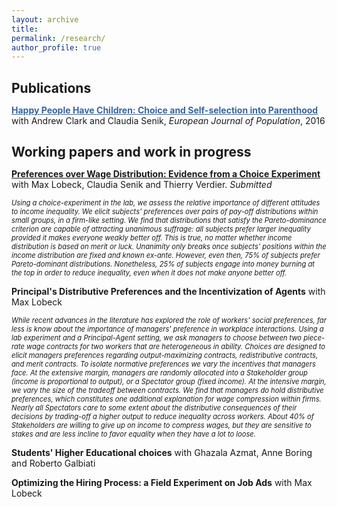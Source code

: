 ```yaml
---
layout: archive
title: 
permalink: /research/
author_profile: true
---
```

<h1 style="font-size:150%;">Publications</h1>

<u><b><a href='https://link.springer.com/article/10.1007/s10680-016-9389-x' style="color:rgb(57, 100, 160);" >Happy People Have Children: Choice and Self-selection into Parenthood</a></b></u>
with Andrew Clark and Claudia Senik, <i>European Journal of Population</i>, 2016

<h1 style="font-size:150%;">Working papers and work in progress</h1>

<u><b>Preferences over Wage Distribution: Evidence from a Choice Experiment</b></u>
with Max Lobeck, Claudia Senik and Thierry Verdier. <i>Submitted</i>

<p style="font-size:80%;"><i> Using a choice-experiment in the lab, we assess the relative importance of different attitudes to income inequality. We elicit subjects' preferences over pairs of pay-off distributions within small groups, in a firm-like setting. We find that distributions that satisfy the Pareto-dominance criterion are capable of attracting unanimous suffrage: all subjects prefer larger inequality provided it makes everyone weakly better off. This is true, no matter whether income distribution is based on merit or luck. Unanimity only breaks once subjects' positions within the income distribution are fixed and known ex-ante. However, even then, 75% of subjects prefer Pareto-dominant distributions. Nonetheless, 25% of subjects engage into money burning at the top in order to reduce inequality, even when it does not make anyone better off. </i></p>

<b>Principal's Distributive Preferences and the Incentivization of Agents</b>
with Max Lobeck
<p style="font-size:80%;"><i>  While recent advances in the literature has explored the role of workers' social preferences, far less is know about the importance of managers' preference in workplace interactions. Using a lab experiment and a Principal-Agent setting, we ask managers to choose between two piece-rate wage contracts for two workers that are heterogeneous in ability. Choices are designed to elicit managers preferences regarding output-maximizing contracts, redistributive contracts, and merit contracts. To isolate normative preferences we vary the incentives that managers face. At the extensive margin, managers are randomly allocated into a Stakeholder group (income is proportional to output), or a Spectator group (fixed income). At the intensive margin, we vary the size of the tradeoff between contracts. We find that managers do hold distributive preferences, which constitutes one additional explanation for wage compression within firms. Nearly all Spectators care to some extent about the distributive consequences of their decisions by trading-off a higher output to reduce inequality across workers. About 40% of Stakeholders are willing to give up on income to compress wages, but they are sensitive to stakes and are less incline to favor equality when they have a lot to loose. </i></p>
 
<b>Students' Higher Educational choices</b>
with Ghazala Azmat, Anne Boring and Roberto Galbiati

<b>Optimizing the Hiring Process: a Field Experiment on Job Ads</b> 
with Max Lobeck
